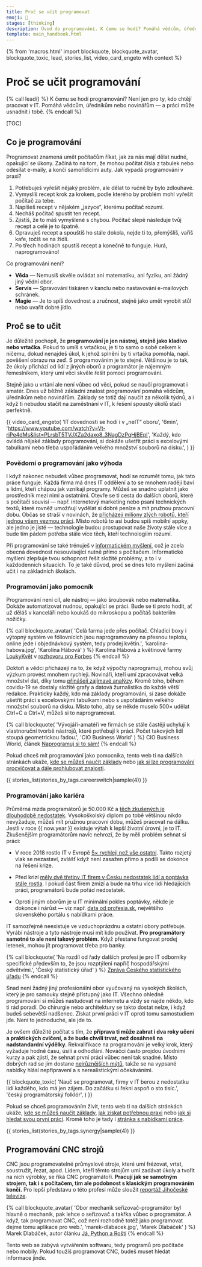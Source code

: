 ```yaml
---
title: Proč se učit programovat
emoji: 🤔
stages: [thinking]
description: Úvod do programování. K čemu se hodí? Pomáhá vědcům, úředníkům nebo novinářům — a práci může usnadnit i tobě
template: main_handbook.html
---
```


{% from 'macros.html' import blockquote, blockquote_avatar, blockquote_toxic, lead, stories_list, video_card_engeto with context %}

# Proč se učit programování

{% call lead() %}
K čemu se hodí programování? Není jen pro ty, kdo chtějí pracovat v IT. Pomáhá vědcům, úředníkům nebo novinářům — a práci může usnadnit i tobě.
{% endcall %}

[TOC]

## Co je programování    <span id="what"></span>

Programovat znamená umět počítačům říkat, jak za nás mají dělat nudné, opakující se úkony. Začíná to na tom, že mohou počítat čísla z tabulek nebo odesílat e-maily, a končí samořídícimi auty. Jak vypadá programování v praxi?

1.  Potřebuješ vyřešit nějaký problém, ale dělat to ručně by bylo zdlouhavé.
2.  Vymyslíš recept krok za krokem, podle kterého by problém mohl vyřešit počítač za tebe.
3.  Napíšeš recept v nějakém „jazyce“, kterému počítač rozumí.
4.  Necháš počítač spustit ten recept.
5.  Zjistíš, že to máš vymyšlené s chybou. Počítač slepě následuje tvůj recept a celé je to špatně.
6.  Opravuješ recept a spouštíš ho stále dokola, nejde ti to, přemýšlíš, vaříš kafe, točíš se na židli.
7.  Po třech hodinách spustíš recept a konečně to funguje. Hurá, naprogramováno!

Co programování není?

-   **Věda** — Nemusíš skvěle ovládat ani matematiku, ani fyziku, ani žádný jiný vědní obor.
-   **Servis** — Spravování tiskáren v kanclu nebo nastavování e-mailových schránek.
-   **Magie** — Je to spíš dovednost a zručnost, stejně jako umět vyrobit stůl nebo uvařit dobré jídlo.

## Proč se to učit    <span id="why"></span>

Je důležité pochopit, že **programování je jen nástroj, stejně jako kladivo nebo vrtačka**. Pokud to umíš s vrtačkou, je ti to samo o sobě celkem k ničemu, dokud nenajdeš úkol, k jehož splnění by ti vrtačka pomohla, např. pověšení obrazu na zeď. S programováním je to stejné. Většinou je to tak, že úkoly přichází od lidí z jiných oborů a programátor je nájemným řemeslníkem, který umí věci skvěle řešit pomocí programování.

Stejně jako u vrtání ale není vůbec od věci, pokud se naučí programovat i amatér. Dnes už běžně základní znalost programování pomáhá vědcům, úředníkům nebo novinářům. Základy se totiž dají naučit za několik týdnů, a i když ti nebudou stačit na zaměstnání v IT, k řešení spousty úkolů stačí perfektně.

{{ video_card_engeto(
  'IT dovednosti se hodí i v „neIT“ oboru',
  '6min',
  'https://www.youtube.com/watch?v=Vt-riPe4dMs&list=PLrsbT5TVJXZa2daxo8_3NagDzPqHjBEpI',
  'Každý, kdo ovládá nějaké základy programování, si dokáže ušetřit práci s excelovými tabulkami nebo třeba uspořádáním velkého množství souborů na disku.',
) }}


### Povědomí o programování jako výhoda    <span id="coding-advantage"></span>

I když nakonec nebudeš vůbec programovat, hodí se rozumět tomu, jak tato práce funguje. Každá firma má dnes IT oddělení a to se mnohem raději baví s lidmi, kteří chápou jak vznikají programy. Můžeš se snadno uplatnit jako prostředník mezi nimi a ostatními. Otevře se ti cesta do dalších oborů, které s počítači souvisí — např. internetový marketing nebo psaní technických textů, které rovněž umožňují vydělat si dobré peníze a mít pružnou pracovní dobu. Občas se straší v novinách, že [přicházejí miliony zlých robotů, kteří jednou všem vezmou práci](https://denikn.cz/62624/komu-mohou-sebrat-praci-roboti-experti-vybrali-profese-ktere-jsou-nejvice-ohrozene-zmenami/). Místo robotů to asi budou spíš mobilní appky, ale jedno je jisté — technologie budou prostupovat naše životy stále více a bude tím pádem potřeba stále více těch, kteří technologiím rozumí.

Při programování se také trénuješ v [informatickém myšlení](https://cs.wikipedia.org/wiki/Informatick%C3%A9_my%C5%A1len%C3%AD), což je zcela obecná dovednost nesouvisející nutně přímo s počítačem. Informatické myšlení zlepšuje tvou schopnost řešit složité problémy, a to i v každodenních situacích. To je také důvod, proč se dnes toto myšlení začíná učit i na základních školách.

### Programování jako pomocník    <span id="coding-tool"></span>

Programování není cíl, ale nástroj — jako šroubovák nebo matematika. Dokáže automatizovat nudnou, opakující se práci. Bude se ti proto hodit, ať už děláš v kanceláři nebo koukáš do mikroskopu a počítáš bakteriím nožičky.

{% call blockquote_avatar(
  'Celá farma jede přes počítač. Chladicí boxy i výtopný systém ve fóliovnících jsou naprogramovány na přesnou teplotu, online jede i objednávkový systém, tedy prodej květin.',
  'karolina-habova.jpg',
  'Karolína Hábová'
) %}
  Karolína Hábová z květinové farmy [LoukyKvět](https://www.loukykvet.cz/) v [rozhovoru pro Forbes](https://forbes.cz/kvetinarstvi-online-mlady-par-farmaru-dela-revoluci-v-prodeji-kvetin/)
{% endcall %}

Doktoři a vědci přicházejí na to, že když výpočty naprogramují, mohou svůj výzkum provést mnohem rychleji. Novináři, kteří umí zpracovávat velká množství dat, díky tomu [přinášejí zajímavé analýzy](https://www.irozhlas.cz/zpravy-tag/datova-zurnalistika). Kromě toho, během covidu-19 se dostaly složité grafy a datová žurnalistika do každé větší redakce. Prakticky každý, kdo má základy programování, si zase dokáže ušetřit práci s excelovskými tabulkami nebo s uspořádáním velkého množství souborů na disku. Místo toho, aby se někde muselo 500× udělat Ctrl+C a Ctrl+V, můžeš si to naprogramovat.

{% call blockquote(
  'Vývojáři-amatéři ve firmách se stále častěji uchylují k vlastnoruční tvorbě nástrojů, které potřebují k práci. Počet takových lidí stoupá geometrickou řadou.',
  'CIO Business World'
) %}
  CIO Business World, článek [Naprogramuj si to sám!](https://www.cio.cz/clanky/naprogramuj-si-to-sam/)
{% endcall %}

Pokud chceš mít programování jako pomocníka, tento web ti na dalších stránkách ukáže, [kde se můžeš naučit základy](learn.md) nebo [jak si lze programování procvičovat a dále prohlubovat znalosti](practice.md).

{{ stories_list(stories_by_tags.careerswitch|sample(4)) }}

### Programování jako kariéra    <span id="coding-career"></span>

Průměrná mzda programátorů je 50.000 Kč a [těch zkušených je dlouhodobě nedostatek](https://csu.gov.cz/produkty/na-trhu-je-nedostatek-ict-odborniku). Vysokoškolský diplom po tobě většinou nikdo nevyžaduje, můžeš mít pružnou pracovní dobu, můžeš pracovat na dálku. Jestli v roce {{ now.year }} existuje výtah k lepší životní úrovni, je to IT. Zkušenějším programátorům navíc nehrozí, že by měli problém sehnat si práci:

-   V roce 2018 rostlo IT v Evropě [5× rychleji než vše ostatní](https://2018.stateofeuropeantech.com/). Takto rozjetý vlak se nezastaví, zvlášť když není zasažen přímo a podílí se dokonce na řešení krize.

-   Před krizí [měly dvě třetiny IT firem v Česku nedostatek lidí a poptávka stále rostla](https://csu.gov.cz/produkty/na-trhu-je-nedostatek-ict-odborniku). I pokud část firem zmizí a bude na trhu více lidí hledajících práci, programátorů bude pořád nedostatek.

-   Oproti jiným oborům je u IT minimální pokles poptávky, někde je dokonce i nárůst — viz např. [data od profesia.sk](https://public.tableau.com/profile/profesia.analytics4840#!/vizhome/ProfesiaReport/Covid?publish=yes), největšího slovenského portálu s nabídkami práce.

IT samozřejmě neexistuje ve vzduchoprázdnu a ostatní obory potřebuje. Vyrábí nástroje a tyto nástroje musí mít kdo používat. **Pro programátory samotné to ale není takový problém.** Když přestane fungovat prodej letenek, mohou jít programovat třeba pro banky.

{% call blockquote(
  'Na rozdíl od řady dalších profesí je pro IT odborníky specifické především to, že jsou rozptýleni napříč hospodářskými odvětvími.',
  'Český statistický úřad'
) %}
  [Zpráva Českého statistického úřadu](https://csu.gov.cz/ict-odbornici)
{% endcall %}

Snad není žádný jiný profesionální obor vyučovaný na vysokých školách, který je pro samouky stejně přístupný jako IT. Všechno ohledně programování si můžeš nastudovat na internetu a vždy se najde někdo, kdo ti rád poradí. Do chirurgie nebo architektury se takto dostat nelze, i když budeš sebevětší nadšenec. Získat první práci v IT oproti tomu samostudiem jde. Není to jednoduché, ale jde to.

Je ovšem důležité počítat s tím, že **příprava ti může zabrat i dva roky učení a praktických cvičení, a že bude chvíli trvat, než dosáhneš na nadstandardní výdělky.** Rekvalifikace na programování je velký krok, který vyžaduje hodně času, úsilí a odhodlání. Nováčci často projdou úvodními kurzy a pak zjistí, že sehnat první práci vůbec není tak snadné. Místo dobrých rad se jim dostane [nejrůznějších mýtů](myths.md), takže se na vypsané nabídky hlásí nepřipravení a s nerealistickými očekáváními.

{{ blockquote_toxic(
  'Nauč se programovat, firmy v IT berou z nedostatku lidí každého, kdo má jen zájem. Do začátku si řekni aspoň o sto tisíc.',
  'český programátorský folklór',
) }}

Pokud se chceš programováním živit, tento web ti na dalších stránkách ukáže, [kde se můžeš naučit základy](learn.md), [jak získat potřebnou praxi](practice.md) nebo [jak si hledat svou první práci](candidate.md). Kromě toho je tady i [stránka s nabídkami práce](../jobs.jinja).

{{ stories_list(stories_by_tags.synergy|sample(4)) }}

## Programování CNC strojů    <span id="cnc"></span>

CNC jsou programovatelné průmyslové stroje, které umí frézovat, vrtat, soustružit, řezat, apod. Lidem, kteří těmto strojům umí zadávat úkoly a tvořit na nich výrobky, se říká CNC programátoři. **Pracují jak se samotným strojem, tak i s počítačem, tím ale podobnost s klasickým programováním končí.** Pro lepší představu o této profesi může sloužit [reportáž Jihočeské televize](https://www.youtube.com/watch?v=uiDdWbSY04s).

{% call blockquote_avatar(
  'Obor mechanik seřizovač-programátor byl hlavně o mechanik, pak lehce o seřizovač a takřka vůbec o programátor. A když, tak programovat CNC, což není rozhodně totéž jako programovat dejme tomu aplikace pro web.',
  'marek-dlabacek.jpg',
  'Marek Dlabáček'
) %}
  Marek Dlabáček, autor článku [Já, Python a Roští](https://blog.python.cz/ja-python-a-rosti)
{% endcall %}

Tento web se zabývá vytvářením softwaru, tedy programů pro počítače nebo mobily. Pokud toužíš programovat CNC, budeš muset hledat informace jinde.


<!-- {#

--- https://discord.com/channels/769966886598737931/788832177135026197/1061972910488703036
Spíše motivační četba, ale pěkný článek. Něco jako příručka junior.guru ale od freeCodeCamp 🙂
https://www.freecodecamp.org/news/learn-to-code-book/#500-word-executive-summary
---

--- https://discord.com/channels/769966886598737931/788826407412170752/1054800375703683113
Níže založím vlákno s malým shrnutím mého hledání práce, které jsem teď završil přijetím nabídky na pozici Java vývojáře s nástupem v únoru. Přidám pár postřehů o tom, co bych udělal stejně/jinak, kdybych si znovu hledal práci. Taky zmíním jména pár firem, které na mě působily velmi dobře, nebo naopak velmi špatně, a proč. Celé je to založené na mých zkušenostech podpořenými zkušenostmi z práce v IT recruitmentu. Takže všechno můj názor, i když to místy napíšu jako “poučku s absolutní pravdou” nebo tak něco 🙂
---

https://www.freecodecamp.org/news/what-is-web-development-how-to-become-a-web-developer-career-path/

https://twitter.com/jzunigacoayla/status/1380694681911226373

https://blog.lewagon.com/skills/programming-language-to-learn/

https://roadmap.sh/

https://codeburst.io/the-2018-web-developer-roadmap-826b1b806e8d

https://twitter.com/ladybugpodcast/status/1247051343212281856

Front-end Developer Handbook 2019
https://frontendmasters.com/guides/front-end-handbook/2019/

How to Learn to Code & Get a Developer Job [Full Book]
https://www.freecodecamp.org/news/learn-to-code-book/#500-word-executive-summary

https://learntocodewith.me/

https://www.pythondiscord.com/resources/

## Tempo

neda se smichat intenzivni a pozvolna zmena, mit to jako dve ruzne cesty, nevedi vubec jak dlouho to muze trvat, co je neni normalni, jake jsou tam milniky

nela https://github.com/NelliaS/development-timeline

- Je vám 30 a ještě jste nic nedokázali? https://www.systemovemysleni.com/post/je-vam-30-a-jeste-jste-nic-nedokazali Nezoufejte – rád bych vám dnes na pár číslech ukázal, proč si myslím, že to vůbec není důvod ke stresu. Je mi 31, práci na plný úvazek se věnuju posledních 8 let Odnepaměti jsem žil v nevysloveném očekávání, že v tomhle věku už bude moje kariéra jasně daná a já budu stavět na své vybudované specializaci. Jak asi tušíte, tohle očekávání se nenaplnilo. Pojďme si těch 8 let dát do širší perspektivy. Pokud patříte k mojí generaci, v kolika letech byste si tipli, že půjdeme do důchodu? Můj osobní tip

https://www.heroine.cz/zeny-it/6385-v-it-berou-vsechny-na-tom-nic-neni

nikdy nebude dost vyvojaru https://whoisnnamdi.com/never-enough-developers/
- Přidat odstavec o AI na JG https://honzajavorek.cz/blog/empowered-by-ai-why-junior-devs-have-the-winning-edge/

- Kolik to trva casu https://discord.com/channels/769966886598737931/788826407412170752/859537028081123358
- https://engeto.cz/blog/kariera/budoucnost-pracovniho-trhu-v-cesku-maji-ajtaci-vyhodu/

- disclaimer u success stories https://discord.com/channels/769966886598737931/788826407412170752/823925224520155166 a ještě https://discord.com/channels/769966886598737931/864434067968360459/895988057419956224

stránka na JG o hurá-do-IT článcích
https://twitter.com/honzajavorek/status/1589624519311835136
https://img.ihned.cz/attachment.php/190/78043190/D1Wh0Gc9EtgpMuTUqsroKQv4FBOANaH2/HN_221208_Prace_v_IT.pdf
https://archiv.hn.cz/c1-67147200-ajtakem-za-tri-mesice-firmy-maji-zajem-i-o-ty-bdquo-preskolene-ldquo

clovek musi mit pro zmenu zazemi - podcast s GFA lukasem, hovory s Janem z Mews o samozivitelkach, lidi se vrhaji do zmeny kariery, protoze jsou na tom spatne, ale to neni vhodna chvile, kdy do toho jit, plus mozna by bylo vhodne zvazit nejakou soft IT pozici a ne programovani

Stává se, ze lidi jsou ve špatné domácí a ekonomické situaci a najdou si kariérní změnu do IT jako řešení vsech svých problému. Jenže ta změna není vůbec jednoducha ve výsledku se dostanou do ještě horší situace, třeba jako samoživitelky apod. 😦

Takže někde zdůraznit, ze aby se šlo do IT dostat, tak člověk potřebuje bazalni napr. ekonomickou stabilitu, ne aby se o to pokoušel kdyz nemá už kde brát.

jak se rozhodnout? celá stránka o kariérovém poradenství s tím, že pokud na něj nemáš, zkus... a tam odkaz na klub, moje Q&A, zeptej se poradce (václavková atd.)


https://www.joshwcomeau.com/blog/the-end-of-frontend-development/
https://honzajavorek.cz/blog/empowered-by-ai-why-junior-devs-have-the-winning-edge/


 Nahradí umelá inteligencia programátorov? #63
https://www.youtube.com/watch?v=FMtoqfZuGs4

https://www.youtube.com/watch?v=JhCl-GeT4jw


https://www.idnes.cz/finance/prace-a-podnikani/it-kariera-vzdelani.A210701_615448_podnikani_sov
https://www.novinky.cz/clanek/zena-styl-z-ucitelek-a-servirek-ajtacky-40329377
https://honzajavorek.cz/blog/proc-se-neucit-python-v-roce-2021/


motivace, talent, řemeslo (Tomáš Kai)
https://www.facebook.com/groups/junior.guru/posts/607656380157973/?comment_id=607684926821785&reply_comment_id=608254406764837&__cft__[0]=AZUHC0TcaD2howuYZAWE7KHJbm1SepMNwNv6H94ggXL-Akg9DVVjVIIqj4vlosaER4_CUdNqPQlrCpbTLCu7RGL2Hh6tK9KDHTHSFFylFnJjANu-0KYm6GMTUnID_p-Fk29VD2Y8xuhmgqaJPb6gjmQQ&__tn__=R]-R


https://docs.google.com/document/d/1sT4uWA3tqKOUD9Ql7OQ0SWqlH8dApV0k2efr8YcyZyg/edit
CESTA K PRACI DO IT (vytazek z engeto dokumentu)
Jakým způsobem byste měli postupovat, pokud zatím programovat vůbec neumíte, ale chtěli byste se to naučit a potom se tím i živit? Jak vypadá ona <osvědčená cesta>, která <funguje>, a po které jde dojít od nulových předchozích znalostí až k první práci v IT? Za junior.guru a Engeto Academy se shodujeme v tom, jaký postup bychom doporučili, a byl to i jeden z hlavních důvodů, proč jsme se rozhodli dělat tato videa společně. Myslíme si, že byste měli postupně projít přes následující kroky.

1\. Hlavně začněte
Důležité je nezaseknout se kvůli rozhodovací paralýze hned na začátku. Není podstatné, v jakém jazyce se budete učit programovat. Pokud znáte svoje budoucí zaměření, a například víte, že chcete dělat mobilní appky, tak ano, učte se jazyk zaměřený přímo na to. Jinak je to ale jedno a nejlepší službu vám prokáže ten jazyk, ke kterému máte nějaký vztah. Baví vás Minecraft? Vyberte jazyk, který tam jde použít. Našli jste zábavný kurz? Jeďte podle něj. Kamarádi se učí, jak dělat webovky? Učte se s nimi. Pokud si vyberete tímto způsobem, učení vás bude bavit a je vyšší šance, že u toho vydržíte. A pokud vůbec nevíte, hlavně to moc dlouho neřešte. Vyberte si Python a začněte.

2\. Naučte se základy
Máte vybraný jazyk? Nastal čas naučit se základy programování. Potřebujete si osvojit koncepty jako jsou proměnné, podmínky, cykly, třídy, a podobně. Tyto znalosti jsou podobné napříč všemi programovacími jazyky a budete je následně využívat stále znova a znova. Najděte si nějaký kurz pro úplné začátečníky, který vás těmito tématy systematicky provede. Většina knih, materiálů a kurzů pro ty, kteří nemají žádnou předešlou zkušenost s programováním, se zabývají právě tímto. Dokud základy neovládáte, těžko zvládnete vyřešit něco většího než školní cvičení a rozhodně nemá smysl si zkoušet hledat práci.

3\. Ověřte své dovednosti na vlastním projektu
Pokud se chcete programováním živit, základní kurz vám stačit nebude. Budete potřebovat vytvořit minimálně jeden větší projekt, na kterém prokážete, že nabyté znalosti umíte uplatnit v praxi. Projekt vás zároveň procvičí v oblastech, na které vás teoretická výuka připraví jen velmi těžko. Budete muset analyzovat problém, vyřešit jej a ověřit, zda řešení funguje správně. Nevyhnete se přemýšlení nad zadáním a jeho rozložení na menší kusy. Zaseknete se a okolnosti vás donutí naučit se, jak hledat příčinu problému a jak si správně říct o radu. Vyvstane potřeba plynule ovládat příkazovou řádku, editor, nebo se podívat na základy dalších technologií. To vše vás skvěle připraví na budoucí zaměstnání.

Při práci na projektu pravidelně žádejte někoho zkušenějšího o zpětnou vazbu. V ideálním případě si najdi mentora, který ti pomůže překonávat nástrahy a dá ti kontext. Najít dobré mentory není úplně snadné a málokdy je to zadarmo, ale vaše učení s nimi bude rychlejší a kvalitnější. V klubu junior.guru nebo v kurzech, jaké má Engeto Academy, takové mentory najdeš.

4\. Hledejte práci
Nyní si můžete začít hledat práci. Funkční větší projekt vám poslouží jako důkaz, že vědomosti nabyté v knihách a kurzech umíte použít v praxi. Můžete jej nahrát třeba na GitHub, ať se na něj mohou lidé snadno podívat a čtením vašeho kódu odhadnout, jak jste daleko a co přesně vás budou potřebovat doučit. Vytvořte si životopis a začněte jej větou, která popisuje kdo jste a co chcete. Toto malé shrnutí mnoha lidem na CVčku chybí, přitom firmám pomáhá do pár sekund pochopit, s čím přicházíte. Následně vypište a okomentujte své projekty a až potom, co jste studovali.

Firmy mají nedostatek programátorů, ale chtěli by ty zkušenější. Bohužel, někdy zoufale hledají i půl roku, jen aby nemuseli vzít juniornějšího kandidáta. I když jsou novinové titulky plné toho, jak je v IT nedostatek odborníků a i když vám zkušený kamarád z oboru potvrdí, že dostává deset nabídek práce denně, připravte se na to, že pro vás jako začátečníka bude hledání práce těžké. Nejdůležitější jsou dvě věci. Zaprvé, ukázat co už umíte na praktických projektech. Zadruhé, ukázat jak jste schopni a ochotni se učit, jak vás programování baví, jak jste nadšení. Firmy, které hledají juniory, nečekají mistry světa, ale nadějné vycházející hvězdy. Ukažte váš potenciál do budoucna.

Také je vhodné zajistit si zpětnou vazbu a kontakty v oboru. Některé nabídky práce se ani nedostanou na veřejné pracovní portály, lidé si je sdílí mezi sebou a kandidáty berou na osobní doporučení. Proto je dobré být součástí nějaké komunity, např. programátorských srazů, nebo online klubu na junior.guru, který je přímo dělaný na to, abyste se radili o svých kariérních rozhodnutích, probírali pohovory, nebo dostali zpětnou vazbu na životopis. junior.guru navíc stahuje nabídky práce a třídí tak, aby zůstaly jen ty opravdu pro juniory.

5\. Nevzdávejte to
Je velmi pravděpodobné, že první pohovory skončí neúspěchem. Ze začátku se potřebujete nakalibrovat na to, jak vůbec probíhá pohovor v IT světě a co se od vás žádá. To nelze efektivně udělat jinak, než začít chodit na pohovory a zjistit aktuální realitu na trhu. Nevzdávejte své snažení po prvním neúspěchu, je to úplně normální. Shánění první práce může zabrat klidně 5 nebo 10 pokusů. Je vhodné v průběhu vylepšovat své znalosti a upravovat strategii, ale do pěti pohovorů nemá smysl to vzdávat. Po pěti pohovorech je dobré získat nějakou zpětnou vazbu od kariérních poradců nebo mentorů a ověřit si, zda děláte něco špatně, nebo jste prostě akorát měli smůlu.

Firmy jsou různé. Často se ani vůbec neshodnou na tom, co znamená slovo junior. Jedna může být neseriózní, jiná má nereálná očekávání, třetí bude mít chaos v náborovém procesu a zapomene se vám ozvat, ve čtvrté si nemusíte sednout povahově. A je to, najednou jdete na pátý pohovor, ani nevíte jak. Nic si z toho nedělejte. Obrňte se trpělivostí a hlavně neberte hned první nabídku - nezapomeňte, že i vy si vybíráte firmu.


HURÁ VŠICHNI DO IT, ČLÁNKY V NOVINÁCH
Tak jsem se trochu příspěvkem  https://m.facebook.com/groups/144621756262987/permalink/840504443341378/  zase dojmul a naprd a když už teda jsem v tom, tak se chci zeptat, jestli někdo nemáte známého v nějakém ,,bulvárním" plátku?
Rád bych totiž uvedl na pravou míru ty vznostné články lákající do pasti nejednu zamilovanou geekovskou duši...
Články typu:
> Firmy marně hledají IT odborníky. Nedostatek „šponuje“ jejich mzdy
https://www.denik.cz/.../it-odborniku-je-nedodstatek...
> Berou víc než jejich šéfové. Programátorů je v Česku nedostatek, firmy musí hledat v zahraničí https://www.lidovky.cz/.../berou-vic-nez-jejich-sefove...
> Nedostatek programátorů v Česku kompenzují cizinci
https://roklen24.cz/.../nedostatek-programatoru-v-cesku.../
s úžasnou hláškou v textu
,,Firmy jsou přitom schopné programátorům nabídnout nástupní plat odpovídající i trojnásobku průměrné mzdy."
Bingo pak je:
,,Společně s nedostatkem zaměstnanců rostou v oboru IT i mzdy."
Ač je vidíme teda spíše rapidně klesat...
> Ajťáci jsou na roztrhání. Jejich nedostatek omezuje část firem v rozletu
https://www.idnes.cz/.../it-odbornici-prumerna-mzda-firma...
,,Jejich platy v Česku bývají i šesticiferné a dál rostou"
> Jedna z nejžádanějších profesí? Programátor. Školy jich chrlí tisíce a pořád je to málo
https://www.lupa.cz/.../it-poptavka-tvori-desetinu-vsech.../
> V IT rostly nejvíce mzdy programátorům
https://www.itbiz.cz/.../v-it-rostly-nejvice-mzdy.../
Tak tedy pro uvedení na pravou míru pro ty, co na to slyší....
Ano, platy jsou lukrativní jak slibují, to ano, ale nikdo už vám neřekne, že až tak za dva, za tři roky od chvíle co začněte. Až zeseniorníte a budete opravdu šikovní.
A to ještě pokud budete v Praze a v opravdu rozumné firmě. Nejlépe ještě se zahraničními zakázkami.
Jinak se mimo Prahu, a to možná i s těmi seniorními znalostmi, připravte na o něco více pár tisícovek než co máte možná teď..
Z kraje Vás čeká hodně, hodně, hodně a hodně učení, možná více než jste se učili na střední škole. A pak hodně a hodně praxe a zkoušení ať to vše dostanete do ,,prstů", jinak teorii hned zapomenete. A než se to vše naučíte možná už bude na trhu nějaká žádaná novinka, takže něco budete muset zase zapomenout a učit se něco znova. Toho se neděste. Stejně se nenaučíte vše co by jste umět měli. A stejně se každou chvíli budete učit zase něco nového. No a potom jste konečně junior. Jako junior dostanete za to vše tak 25 000 až 35 000 korun. Dostat víc je něco jako vyhrát ve sportce. Tedy zázrak. No a s tímto vytrvejte tak rok dva a následně pak platí vše to výše. A ke všemu si dejte opravdu bacha kam nastupujete https://forum.root.cz/index.php?topic=24385.msg346296...
Tak hurá do toho...
Vždyť přeci https://www.irozhlas.cz/.../ceske-firmy-maji-nedostatek...

- https://www.facebook.com/groups/144621756262987/?multi_permalinks=840714789987010&hoisted_section_header_type=recently_seen&__cft__[0]=AZVnXBXFYNsserbFQgP5guip4BDn2JKzvlywkTmUk5OxEvgLMfmryr6DD6sqL4rX7zw9Gd-RTyB03QF8JrIijfiD3ebigo35o3J95aQvBzncpxnHqp5_dsVooF1D5k5PR9hx5mxjqGKkq_KSD9JFHyobxyJl6CZSdb8SsIEclVorzTtCYXf7RzBYTaI7oQZL0MY&__tn__=%2CO%2CP-R
- https://www.irozhlas.cz/zpravy-domov/ceske-firmy-maji-nedostatek-it-specialistu-podle-odhadu-chybi-az-100-tisic-programatoru-_201604100315_amanourova
- https://forum.root.cz/index.php?topic=24385.msg346296#msg346296
- https://www.itbiz.cz/clanky/v-it-rostly-nejvice-mzdy-programatorum-/
- https://www.lupa.cz/clanky/it-poptavka-tvori-desetinu-vsech-mist-na-pracovnich-serverech-kraluji-programatori/
- https://www.idnes.cz/ekonomika/domaci/it-odbornici-prumerna-mzda-firma-nedostatek.A191004_154411_ekonomika_maz
- https://roklen24.cz/prave-se-stalo/nedostatek-programatoru-v-cesku-kompenzuji-cizinci/
- https://www.lidovky.cz/byznys/berou-vic-nez-jejich-sefove-presto-je-techto-lidi-v-cesku-i-jinde-obrovsky-nedostatek-casto-se-saha.A190908_211709_ln_domov_ele
- https://www.denik.cz/ekonomika/it-odborniku-je-nedodstatek-jejich-mzdy-rostou-20190818.html

elitismus vs diversity https://techcrunch.com/2015/11/27/software-developers-growing-elitism-problem/?guccounter=1

CNC
Hooncak#7810 -- CNC: promiň :smile: hele četl jsem tvůj článek o CNC programování a viděl reportáž. Dneska už to není tak jak ukazují v reportáži. Vetšina lidí u CNC jsou dneska opičky co jen vyměňují kusy který změří a mačkají zelené tlačítko. bylo by dobré se tam zmínit o CAD/CAM systémech které jsou dneska alfou a omegou každé dynamicky se rozvíjející firmy. Prakticky dostaneš od konstruktéra model výrobku který má stroj zpracovat. Tvojí úlohou je hlavně tam dodat rozměry materiálu a vybrat co má stroj udělat a jakým to udělá nástrojem ( podmínky obrábění má každý výrobce svoje). To je prakticky celé.. nic těžkého k naučení :smile: jedinej směr kterej by každej člověk co nechce dělat na tři směny ve výrobě měl jít je právě ten cad/cam programátor... https://www.youtube.com/watch?v=OXDg-8_LzXY tohle je třeba pěkný video z toho softwaru. V tomhle konkrétně jsem dělal a přijde mi asi nejvíce přehlednej ze všech co se teď dělají .

https://play.google.com/store/apps/details?id=com.hackages.texidi&hl=en_US&gl=US&pli=1
Texidi appka pro HR a IT

Skilly podle rolí, nápad od člověka
https://github.com/juniorguru/junior.guru/issues/3#issuecomment-734427076

Specializations list
https://github.com/juniorguru/junior.guru/issues/19

I totally forgot to warn people to not quit their job before joining my course, but I also think I *really* need to make this some kind of digital signature requirement.  You agree to not quit your job and submit a photo with the date and your name on a piece of paper for proof.
https://twitter.com/lzsthw/status/1362490493402304513


--- https://discord.com/channels/769966886598737931/797040163325870092/985220533044002877
Já jsem fanda průzkumu bojem. Zkus to a uvidíš. Jestli nevíš co, tak zkus https://blockly.games/ od začátku pěkně. Jestli tě bude bavit vyřešit i to poslední Maze například. Dej vědět.
---


--- https://discord.com/channels/769966886598737931/769966887055392768/983610893973745714
Já mám taky pocit, že nejsme názorově tak vzdálený. Snad všichni tu souhlasíme, že udělat kariérní switch je dřina, pot a nutné oběti. A každá minuta se počítá a posouvá člověka vpřed. Opakovaně tu pomáháme lidem omámeným sladkými marketingovými se zakotvit v realitě a vyvracet mýty (ty jsou i v příručce). Kde se domnívám neshodneme je ta premisa toho, že "co dělám, musím dělat na 110% abych byl skvělej". A tam myslím, že je právě velkej rozdíl v junior x senior, kde pro juniora je nový snad všechno a posouvá se mílovými kroky v pracovní době, což se o seniorovi asi tak snadno tvrdit nedá - ten pak víc skilluje mimo pracovní dobu, aby dělal větší kroky, pokud si to přeje. Takže podle mě má junior skvěle našlápnuto i když nedělá nic mimo pracovní dobu. A druhý háček, jak tu psalo víc lidí, každej nemusí chtít být špička v oboru, anebo ani nemůže (povinnosti, vlastní omezení..), a to je taky v pořádku. Nejzdravější je podle mě být si vlastním měřítkem úspěchu - já teď x já před rokem.
---


--- https://discord.com/channels/769966886598737931/788826407412170752/1099996552291942471
Na to jsou dokonce data: https://whoisnnamdi.com/never-enough-developers/ zajímavé je, že ti nejlepší lidi odchází z oboru, zatímco zůstávají průměrní (oni to označili jako fast-pace learners a average-page learners). Je to tím, že náklad obětované příležitosti pro lidi, co se rychle učí může být vyšší než jejich TC (total compensation).
---


--- https://discord.com/channels/769966886598737931/1062640883834572850/1062655520508489748

---


--- https://discord.com/channels/769966886598737931/1062640883834572850/1062655475004473344

---


--- https://discord.com/channels/769966886598737931/1062640883834572850/1062655377163964436

---


--- https://discord.com/channels/769966886598737931/769966887055392768/1108126896211898499
Fakt hodně dobrých postřehů (vycházejících z různých studií) k tématu jestli AI někomu někde vezme práci, nebo díky němu budeme produktivnější. Ochutnávka:

„The biggest corporate winner so far from the new ai age is not even an ai company. At Nvidia, a computing firm which powers AI models, revenue from data centres is soaring.“

„Smartphones have been in widespread use for a decade, billions of people have access to superfast internet and many workers now shift between the office and home as it suits them. Official surveys show that well over a tenth of American employees already work at firms using ai of some kind, while unofficial surveys point to even higher numbers. Still, though, global productivity growth remains weak.“

„Blue-collar work, such as construction and farming, which accounts for about 20% of rich-world gdp, is one example. An llm is of little use to someone picking asparagus.“

„It is even possible that the ai economy could become less productive. Look at some recent technologies. Smartphones allow instant communication, but they can also be a distraction. With email you are connected 24/7, which can make it hard to focus.“

https://www.economist.com/finance-and-economics/2023/05/07/your-job-is-probably-safe-from-artificial-intelligence
---


--- https://discord.com/channels/769966886598737931/1126052161776787556/1128728863724277781
_Mám kolem sebe 3 programátory_ je vlastně docela nebezpečné. Srovnáváš se s nimi a jasně, proti nim budeš pozadu, ale vůbec to není důležité. Ještě horší je, že tě můžou hodnotit oni ze svého pohledu. Pokud nemají zkušenosti se začátečníky, tak můžou o věcech, které jsou reálně docela pokročilé říkat, že jsou to minimální základy a ty si budeš říkat, že to je hrozně složité a nedáš to. Obecně i seniorní vývojáři často nevědí, co to je začínat, pokud se tomu nevěnují. Možná si (špatně) vzpomenou jak začínali oni, ale to je většinou k ničemu.
---


https://vzdelanibudoucnosti.cz/
https://www.czechcrunch.cz/2020/01/kurzy-programovani-makeittoday-proslo-jiz-650-deti-a-nove-budou-i-v-brne-vznikne-take-prvni-detsky-it-hub/
https://www.heroine.cz/zeny-it/7677-u-budoucich-ajtaku-je-nejdulezitejsi-touha-nespokojit-se-s-prvnim-resenim-rika-lektor-programovani-pro-deti
https://blog.zvestov.cz/software%20development/2021/11/22/vyuka-programovani-bez-pocitacu.html


https://koderia.sk/blog/9-veci-ktore-by-ste-pri-programovani-rozhodne-nemali-robit

--- https://discord.com/channels/769966886598737931/1160119402369384498/1161896294541971556
Takže podľa mňa veľmi záleží ako je ten testing postavený a ako ho vníma firma kam sa budeš hlásiť. Pokiaľ vieš že nechceš robiť testing a chceš ho mať ako vstupnú bránu k developerovi je fajn sa o tom z môjho pohľadu baviť rovno na začiatku na pohovore. Možno sa aj opýtať či mali už niekoho kto sa úspešne pretransformoval z testera na developera. Ja ako test leader som to síce moc rada nevidela lebo som chcela mať viac stabilný testerský tím a nehľadať každú chvíľu nového testera ale keď sa to komunikovalo na začiatku tak som aspoň vedela ako s daným človekom pracovať už od začiatku.

Čo sa týka pohovorov keď mám porovnať tak pohovor na developera a manuálneho testera vyžaduje iný skills set, pre niekoho sa môže zdať pohovor na testera jednoduchý ale popravde precíznosť a myslenie ako rozbiť appku a zároveň myslieť ako myslia užívatelia, vyradila aspoň na mojich pohovoroch veľa ľudí aj s IT vzdelaním
---


--- https://discord.com/channels/769966886598737931/1160119402369384498/1160857721629835364
Zadruhé, nejčastější problém, na který lidi narazili u cesty „půjdu testovat a pak přejdu na programování” je právě ten, že když nastoupili do práce, učili se hodně nových věcí a vyšťavilo je to. To poslední, co chtěli zrovna dělat, bylo večer doma sednout a bušit ještě třeba frontend nebo dál Python, i když na to měli čas. A dává to smysl, člověk konečně má práci jakoby v oboru, konečně dostává peníze, učí se tam nové věci, prostě je velmi těžké se ještě motivovat dělat v tu chvíli něco navíc večer, místo zaslouženého odpočinku a dobíjení baterek po dlouhém učení a hledání práce předtím. No ale v práci tě pak učí jak testovat, takže se učíš věci mimo to, co chceš, neučíš se a zapomínáš ty programovací věci, které jsi uměla, a celkově tě to hlavně mrzí. Takže začneš tlačit na to, aby se tvá kariéra posouvala do vývoje, ale tam se často objeví buď neschopnost firmy, nebo střet s motivací firmy tohle dělat, a najednou máš sice práci, ale děláš to, co jsi tak úplně dělat nechtěla, zapomínáš co jsi dělat chtěla a učila ses to, a zároveň není cesta vpřed tam, kam chceš. Takže pak tam jsi třeba dva roky a odejdeš, ale nacházíš se v situaci, že testování teda umíš, ale dělat nechceš, ale programovat už skoro neumíš. A jako jo, máš zkušenosti z IT a máš víc _soft_ znalostí oboru, víš jak to chodí, ale máš nula _hard_ znalostí a v tom směru jsi zase na začátku.
---


--- https://discord.com/channels/769966886598737931/1152342672430870640/1159860101847457812
> Přijde mi, že interní přesun je trošku underrated způsob, jak se dostat na nějakou techničtější pozici, už se mi to takhle povedlo dvakrát (poprvé to nebylo přímo do IT, ale dostala jsem se tam k SQL a dalším věcem, což mi pak dost pomohlo) a taky je pak o dost větší pravděpodobnost, že člověk nepůjde s penězmi dolů, jako když nastupuje někam do nový firmy jako junior, ale třeba si rovnou i polepší :- )
Hmm, to je zajímavá rada, to si zapíšu 🙂 Díky!
---


--- https://discord.com/channels/769966886598737931/769966887055392768/1157423314134896770
Trochu související 🙂 Podle mě hodně dobrý postřeh. Je potřeba to rozkliknout celé, je tam toho víc než tady v náhledu. (LLM = _large language model_, třeba GPT) https://mastodonczech.cz/@simon@simonwillison.net/111149498647106089
---


--- https://discord.com/channels/769966886598737931/769966887055392768/1151172275119325224
Odpověď pro <@1148591522019823616> na jeho Ahoj mě nakopla sepsat elaborát o tom, co všechno je u mě k dispozici za informace. Nazvala jsem to rozcestník career switchera, byť se občas soustředím na pozici tester, tak jsem se snažila být i obecnější, protože obě cesty do IT si jsou hodně podobné. K dispozici na LinkedInu, přihlášení pro zobrazení by nemělo být třeba.
https://www.linkedin.com/posts/lucietvrdikova_posledn%C3%AD-p%C5%AFl-rok-jsem-intenzivn%C4%9B-pracovala-activity-7107249006254112768-xi-R?utm_source=share&utm_medium=member_ios
---


--- https://discord.com/channels/769966886598737931/1148629000432922654/1148631853226528928
Mrkni na můj web. Mám tam takový obecný rozcestník.
1) E-book: https://lucietvrdikova.cz/ebook-testerem-nanecisto/
2) články na blogu https://lucietvrdikova.cz/blog/ o předpokladech a očekávání od IT.

Jinak souhlasím a taky mi přijde, že se trh rozjíždí a absolventi chodí na pohovory. Což je posun oproti pouhému zamítacímu emailu…
---


--- https://discord.com/channels/769966886598737931/1007330330149126274/1007575709029519400
Díky za odpověď Verčo 😊  v první řadě k tobě budu upřímný. Jestli se chceš naučit Python jen proto, že je jednoduchý, tak to nedělej! Věř mi, já to měl úplně stejné. Myslel jsem si, že jen proto, že ten jazyk je jednoduchý tak se ho naučím a pak už to všechno půjde samo. Obrovská chyba! Taky jsem na to dost doplatil... nic hrozného, ale srážka s realitou přišla 😁
☝ Jestli můžu, tak bych ti poradil následující:
Zkus se nejdřív zamyslet nad tím, co bys jako programátorka ráda dělala. Tzn. chtěla bys dělat webové stránky? Nebo třeba mobilní aplikace? Nebo by tě víc bavila práce s daty? Chtěla by ses spíš zaměřit na práci s vizuální stránkou programu(frontend) nebo na to jak to všechno pracuje "za oponou" (backend - tady je třeba právě Python)? Nebo klidně obojí (fullstack)? Je toho dost a dost. Zkus si nejdřív projít jednotlivé pozice a podívej se co je k nim potřeba umět. Podle toho i uvidíš co by se ti víc mohlo líbit a pak se na to i zaměříš. 😉  Pokud si nebudeš jistá, CodeAcademy má takový jednoduchý kvízek, který by ti mohl pomoci s nasměrováním (nebrat závazně) https://www.codecademy.com/explore/sorting-quiz
Píšu to proto, že Python je rozhodně jednoduchý na naučení a za mě je to skvělý nástroj na pochopení základních principů programování, ale například na frontend, kterému se teď věnuji já, je ze začátku úplně k ničemu. 😁
---


--- https://discord.com/channels/769966886598737931/788826407412170752/1146246225671225365
Mám otázku pro vás, kteří už jste kariérní změnu zvládli:
_Zpětně byste řekli, že to bylo těžší nebo lehčí než jste si na začátku mysleli?_
---

https://www.youtube.com/watch?v=H01nrHnqUfI


--- https://discord.com/channels/769966886598737931/769966887055392768/1182391116629286923
Do nedávna byla při programování klíčová schopnost efektivně googlit. Může to vypadat banálně ale umět efektivně googlit se člověk učil roky. Teď bude při programování klíčová schopnost efektivně využívat AI.
---


--- https://discord.com/channels/769966886598737931/1191365076188397591/1192218179880095764
U te diskuze ohledne AI bych vicemene souhlasil se vsemi zucastnenymi.
Ano, jeji podstatou je efektivita. Ta ale v kazde fazi znamena neco jineho.
Kdyz se ucim stavarinu, ochotne mi poradi, jak vypada cihla, proc malta lepi a jak tuhne beton. Odstranim zaseky, kdy nevim jak dal a zvysim efektivitu UCENI. Netroufl bych si ji ale jeste pozadat navrhnout cely dum.
Kdyz uz ale vim, jak se chova cihla, malta a beton, pomuze mi poskladat modulove patrove domy. Odstrani hodiny skladani a pocitani cihel a betonovych konstrukci. Zase to bude efektivita, ale uz efektivita PRACE
---


--- https://discord.com/channels/769966886598737931/1194368531433783407/1194566730417197106
Taky je rozdíl v tom nárůstu, pokladní sice dostane třeba 35, za rok za dva třeba i 40, ale výš už se nedostane, ikdyž tam bude dalších 5 let. Kdežto u programování, pokud budeš šikovný, tak se za 5 let nebo dřív můžeš dostat i na dvojnásobek.

Manžel zrovna půl roku zpátky hledal práci jako junior v Brně a většinou nabízeli něco mezi 30-40k, s tím, že třeba po zkušebce mu přidají +5k. Nemá VŠ, maturitu tedy ano, ale jako truhlář, ale zase předtím pracoval jako IT administrátor a tam se trochu setkával s Pythonem a C#.
---


--- https://discord.com/channels/769966886598737931/1194368531433783407/1194563464262340689
Pokladní v Lidlu je produktivní (vydělává peníze) už druhý den a nejsou k tomu potřeba stovky hodin mentoringu a dohledu od kolegů s násobně vyšší mzdou.
Dá se nastoupit jako junior klidně i za kilo. S vystudovanou VŠ. Je to jen o tom, jak velká vypadá pravděpodobnost, že a jak brzy se z člověka stane medior a senior.
---


https://www.youtube.com/watch?v=I2s2BtrHw3I


--- https://discord.com/channels/769966886598737931/769966887055392768/1202352655717114007
Dneska jsem narazila na zajimave video od Kayla https://m.youtube.com/watch?v=a6IIhwZv4ls
---


--- https://discord.com/channels/769966886598737931/916728874023391233/1212869983873269780
Nemám to ještě přečtený a asi to nebude veselý čtení. Ale tak myslím, že je dobrý být nohama na zemi a raději být připraven, než překvapen. https://newsletter.pragmaticengineer.com/p/native-vs-cross-platform
---


než se do toho pustíš - aby se šlo do IT dostat, tak člověk potřebuje bazalni napr. ekonomickou stabilitu, škodlivé hurá do IT články, přemotivované czechitas... mýty o programování, success stories disclaimer


--- https://discord.com/channels/769966886598737931/1211759227320803449/1211988423196549121
Switch kariéry není levná ani snadná záležitost, často lidi, kteří měli vyšší příjem v oboru, kde už něčeho dosáhli, potom jdou na menší peníze, i když jen dočasně.
---


--- https://discord.com/channels/769966886598737931/1211759227320803449/1211965435420090393
Včera jsem konečně dojel dvoudílnou nalejvárnu od <@1002301544496119838> a <@1118626383183237200> právě o testingu. Od vstupních požadavků oboru až po zkušenosti přímo z pracovních pozic. Nic lepšího jsem na tohle téma ještě neviděl. To určitě doporučuju zkouknout https://www.youtube.com/watch?v=1efZbhcYY4g + https://www.youtube.com/watch?v=QUWbs_vqSbs
---


--- https://discord.com/channels/769966886598737931/769966887055392768/1215252621653319690
Já to považuju za zcela nepodstatný detail, který většinou figuruje v debatách (neříkám nutně že tady v klubu, spíš „tam venku“ 😄 ) jen jako klacek, kterým jeden druhému říká „umíš něco podřadného“ a „jsi míň programátor“, případně „nejsi programátor jako já, jsi kodér“ apod. Z hlediska praxe jsem nepřišel na jediný důvod, proč tohle nějak rozlišovat. Naučit se a používat dobře Python je hodně práce a chce to hodně vědomostí, a totéž se dá říct o SQL nebo HTML 🤷‍♂️ Takže já to považuju za hnidopišství. Pokud je to v rámci vtípků, tak to ještě beru, folklór a tak, ale pokud je to použito jako klacek, tak lze očekávat můj hněv.
---


K tomu dostávání lidí do IT: Já tu hranici teď vidím tak, že člověk přijde na junior.guru, aby se dostal do IT. Já mu vysvětlím, co to obnáší, a v ideálním případě (teď to tam není) mu vysvětlím, že v IT je 10 dalších povolání než programátor. Vysvětlím jaké skills na to člověk potřebuje a co to povolání zhruba dělá. Ale kromě programování nebo testování napíšu „sorry, tohle je out of scope a junior.guru ti s tím nepomůže, tady máš nějaké jiné weby, třeba ti pomůžou tam“. A poslat UXáky na jejich asociaci, technical writery do jejich komunity, apod. Ale dál to nerozvádět, jen lidi nasměrovat, nicméně tu hlavní linku JG držet programovací, protože tomu rozumím nejvíc a nejlíp.


--- https://discord.com/channels/769966886598737931/797040163325870092/1221400946928652339
OK, tak možná ať si zkusí projet tohle https://blockly.games/?lang=en používáme to i s dospělými, co nikdy neprogramovali, aby si rozvičili mozky tím správným směrem, než začnou psát kód (i když trochu kódu se píše i tam ke konci) (a třeba malování želvou mě jednou chytlo tak, že jsem u toho seděl pár hodin 😅)
---


--- https://discord.com/channels/769966886598737931/769966887055392768/1221165224111902851
Potkala jsem cestou na FB - zatím nejsem neposlouchala:
**Úvod do IT: Kolik si vydělává programátor? Je potřeba vysoká škola? | Bee IT Podcast**
https://www.youtube.com/watch?v=8zmBr-oe_oo
---


--- https://discord.com/channels/769966886598737931/769966887055392768/1220986911401705572
Zrovna čtu https://simonwillison.net/2024/Mar/22/claude-and-chatgpt-case-study/ a jen se mi potvrzuje, že AI je hodně užitečné, ale (zatím?) není snadné umět si tím správně pomoct. Přijde mi skvělé, co vše to umí, ale necítím se nahrazen, ani ohrožen 🙂 Prostě toho jen stihneme víc.
---


--- https://discord.com/channels/769966886598737931/769966887055392768/1219971933248950292
Ještě k tomu AI, tady je hezký komentář o tom, jak si dřív lidi mysleli, že za nás všechno budou dělat počítače, když se objevily počítače 🙂 https://mastodonczech.cz/@Binks@cosocial.ca/112121227816606835
---


https://www.linkedin.com/pulse/jak-bych-si-jako-junior-hledala-pr%C3%A1ci-v-motivace-d%C3%ADl-i-jana-moudr%C3%A1-h3x8e/


--- https://discord.com/channels/769966886598737931/769966887055392768/1297494638726352897
Myslim, ze rikame totez. Nicmene
> komu šla matika velmi dobře, tak bude mít znatelnou výhodu
neznamena, ze komu matematika nesla, tak nemuze byt schopny programator (pro matematiky: opacna implikace neplati :-))
Urcite je spousta lidi, kterym ta abstrakce v kontextu matematiky dela problem, ale v programovani jim jde uplne v pohode. Nebo treba proste meli spatneho ucitele matematiky a vytvorili si k ni odpor, ale pritom s tim abstraktim myslenim nemaji problem.
---


--- https://discord.com/channels/769966886598737931/1288514750673588280/1288768045149458552
Ahoj a čau a vítej! S tím jazykem to není zas tak důležitý. Jsou takové tři úrovně:

- Učit se programovat (cyklus, funkce, proměnná... debugování, rozpadání úkolu na podúkoly... algoritmy...)
- Učit se specifika konkrétního jazyka (syntaxe Pythonu, JavaScriptu, někde je `const promenna`, někde jsou `}`, někde nejsou...)
- Učit se ekosystém jazyka (standardní knihovna v Pythonu, balíčky z PyPI, Node.js, balíčky z npm...)

Čím dál jsi v tom seznamu, tím víc jsi zapečený v určitém jazyce. Ale když začínáš, tak jsi typicky hodně v tom prvním bodu a trochu v tom druhém. No a tyhle věci jsou dost podobné u všech jazyků a pokud nejdeš moc hluboko, není zas takový problém přeskakovat. Naučíš se C#, ale pak přeskočíš na Javu a pak si s ní najdeš první práci, kde tě natlačí do toho, aby ses naučil TypeScript... a ty vlastně zjistíš, že ten první bod zůstává stejný, jen se učíš rozdíly v tom druhém bodě. A pak se třeba učíš co obnáší ten třetí bod.

No takže na úplném začátku prostě není vůbec potřeba se zaseknout na tom, jestli máš vybraný "jazyk na celý život". Nauč se hlavně programovat, a potom klidně randi s různýma jazykama a pak zůstaň u toho, který se ti bude nejvíc líbit, nebo se kterým seženeš práci. Tam to teda chvíli drž - je dobré si něco vybrat a pak to chvíli neměnit, a s tím si sehnat tu práci, aby zas člověk nepřeskakoval moc a byl trochu zacílený a soustředěný. Ale později v kariéře můžeš klidně další jazyky přidávat, nebo to zase měnit.

Důležité je začínat v něčem, co tě trochu baví, protože pak ti to půjde rychleji. Takže pokud máš nějaký projekt, který chceš udělat, třeba hru, nebo nějaký prográmek na testování francouzských slovíček, tak si vyber nějaký jazyk, ve kterém to půjde vytvořit, a ten se uč a v něm to tvoř. Takový jazyk je pro tebe nejlepší, protože v něm tě bude učení samo bavit a půjde ti to nejvíc od ruky.
---


--- https://discord.com/channels/769966886598737931/1279530837452263435/1279531421178007633
A práve preto si myslím, že tu môžu excelovať aj začínajúci programátori - je to totiž znova viac o premýšľaní a soft skilloch ako o hard skilloch - tie sa začnú do popredia dostávať až za pár rokov, až obor maturuje a bude jasné, čo je potrebné a čo nie - dnes to jasné nie je, môžeme iba hádať.

Pokiaľ by sa do toho teda chcel niekto pustiť, tu je pár tipov čo si pridať do portfólia - a pozor, tu si myslím, že tieto úlohy dokážu pomôcť aj u iných pozícii nielen u AI specialistov. Niektoré firmy dnes na AI proste počujú. Skúsim to popísať čo najviac jazykovo neutrálne ale najfrekventovanejší jazyk v AI svete je asi python a sám z toho sveta pochádzam, preto si dovolím túto skupinu aj tagnúť <@&1085220736957947905> .
- prečítajte si niečo o písaní technických promptov, u všetkých úloh budete model inštruovať, čo má robiť. Nevenujte tomu ale priveľa času. Inšpirujte sa ako to robia iný - existujú napr leaknute system prompty od Applu, oficálne ich publikuje aj spoločnosť Anthropic.
- osahajte si OpenAI API - dnes to už skoro nič nestojí, do začiatku dostanete aj nejaký budget na voľné testovanie
- následne sa pozrite na to, ako sa dnes stavajú konverzácie - aký je rozdiel medzi správou uživateľa a asistenta, čo sú to systémové správy - a následne si nejaké konverzácie sami postavte
- a teraz sa dostávame k prvému veľkému pojmu sveta AI: RAG (Retrieval-augmented generation). Pozrite sa na to, čo to je, ako to funguje.
- naimplementovať RAG bola kedysi zložitá úloha. Vy sa ale pozriete na to, ako využiť OpenAI API pre asistentov - konkrétne funkcionalitu Vector Stores
- keď už budete skúmať API pre asistentov pozrite sa aj na ostatné funkcionality - code interpreter a function calling
---


--- https://discord.com/channels/769966886598737931/788826407412170752/1280060964196188233
Kdo byste uvažovali o učení Go, nebo Rustu, apod. a nebyli si jistí, zda si s tím jako junioři najdete práci, tak tady jsem se zkusil trochu rozepsat, co si o tom myslím: https://discord.com/channels/769966886598737931/1274946893440487487/1280059945080852523 Je to zahrabané ve vlákně s týdenními plány, tak tady na to udělám trochu „reklamu“.
---


--- https://discord.com/channels/769966886598737931/788826407412170752/1279530837452263435
Ahojte,
vopred sa ospravedlňujem, tento post bude dlhý. Dúfam ale, že to dá podrobnejší vhľad do AI ako oboru v IT. Mám za sebou 2 mesiace od momentu, keď som svoju kariéru poslal all in do segmentu AI. Mojou prácou sa stalo hľadanie hodnoty rôznych AI riešení pre našu banku a ich privádzanie k životu. Už dlhšie som tu chcel spísať svoje myšlienky a hlavne svoje myšlienky k otázke: **Som ašpirujúci junior v IT, čo pre mňa znamená smerovať svoju kariéru do oboru AI a má to zmysel?**

Hneď na začiatok by som rád poďakoval <@668226181769986078>, vďaka ktorému som objavil Simona Willisona, ktorý o AI veľa píše a veľa hovorí a to čo píše a hovorí je veľmi rozumné :). A okrem toho prednášal aj na PyConUS:
https://youtu.be/P1-KQZZarpc?feature=shared&t=247.
Ak sa chcete dozvedieť, kde sa obor umelej inteligencie nachádzal v květnu 2024 (+- je to stále platné aj pre srpen 2024) dajte si tento talk, je to pre ľudí z IT, ktorý sa ale AI nevenujú, ten najlepší status ktorý som zatiaľ našiel.

Prečo na to odkazujem? Pretože sú to závery veľmi podobné tým, ktoré aktuálne vyvodzujeme aj my v banke. Za prvé je vďaka tomu možné vyvodzovať, čo by sa ašpirujúci junior potreboval naučiť (o tom neskôr) a za druhé, je dôležité uvedomiť si, že pokiaľ sa dostanete do tém, ktoré je možné zhrnúť v 40 minútovom talku, budete patriť medzi 5% najlepších v obore :). Na prvý pohľad odvážne tvrdenie, treba si ale uvedomiť o akom obore sa bavíme.

Keď sa dnes budete baviť s ľuďmi, ktorý o sebe deklarujú, že sa venujú alebo zaujímajú o AI dozviete sa pravdepodobne: Že používajú ChatGPT, že im naplánoval výlet, pripravil recept alebo zhrnul novinový článok. Z pohľadu práce sa možno dozviete o tom, že im zosumarizoval alebo napísal email, preložil text alebo pomohol vybrainstormovať názov udalosti. A tieto odpovede boli u väčšiny ľudí rovnaké mesiac po tom, čo ChatGPT vyšiel a dnes. Existujú ale aj use casy, ktoré prinášajú obrovskú hodnotu a tu môžete aj ako junior excelovať.

A viac vo vlákne 🙂
---


--- https://discord.com/channels/769966886598737931/916361226588684328/1275769449722413109
Takze si vyber no. Ale osobne si nemyslim, ze to je jednodussi cesta. Junior manualni tester, je dle meho nazoru mene kvalifikovana pozice nez junior programator. Takze zabere mene casu a usili se na to pripravit, ale bude vetsi natrask na vypsane pozice, vyber kandidatu bude trochu random podle “culture fit” a ne podle “hard skills”, a dostanes mene penez. Nic to nevypovida o te praci, ta je dulezita a vede k seniornim pozicim, ktere jsou taky dulezite a je tam uz potom i kvalifikace, kterou se muzes ohanet. Byt dobry QA neni jen tak a je potreba umet a znat hodne veci. Ale ten uplny zacatek ma relativne nizkou vstupni latku. Jenze je to dvojsecna zbran. A jsou to ruzne prace, mezi kterymi se tezko karierne preskakuje. Takze osobne bych se vydal na cestu, ktera plni moje zadani - napriklad pokud chci programovat, tak pracovat na tom abych byl programator, pokud chci testovat a bavi me to, abych byl tester. Neohlizel bych se na zdanlivou jednoduchost, protoze co je jednoduche v kroku 1 je pak nakonec velmi tezke v kroku 2. Neexistujou zkratky.
---


--- https://discord.com/channels/769966886598737931/864434067968360459/1311027460728553543
Tenhle text se mi moc líbí. Myslím, že je hodně právě o lidech jako my tady - co dobrovolně nejdou v životě těmi nejsnadnějšími cestami, protože by to (mimo jiné) byla nuda 🙂
https://www.respekt.cz/tydenik/2024/48/kdyz-mate-pocit-ze-se-v-zivote-jen-placate-mozna-je-cas-vyrazit-za-dobrodruzstvim?gift=d2pxst5fco
---


--- https://discord.com/channels/769966886598737931/788826407412170752/1308467736946540555
Ještě  pár myšlenek z toho, co mi utkvěly:

 "Dvacet životopisů bez odezvy posílají i mladí lidi, věk je tady úplně jedno."

V publiku byl pán, který začal svůj dotaz: "Je mi 61 let a počítám, že na programování mám tedy tak 10 let.... "

Podle aktuálních teorií budou lidé, kteří teď vstupují na pracovní trh, měnit práci (ne obor), asi 15 - 20 x (!) za život. Doby jedné školy, jednoho oboru a jednoho celoživotního zaměstnání jsou pryč. Je to způsobeno mj. technologickým vývojem, kdy některé práce zanikají a jiné vznikají, a očekává se, že to takto bude pokračovat. Další parametr je věk dožití =  lidé pracují déle, proto mají prostor měnit nejen zaměstnání, ale i obory.
---


https://www.mensurdurakovic.com/hard-to-swallow-truths-they-wont-tell-you-about-software-engineer-job/


--- https://discord.com/channels/769966886598737931/1341518859257122839/1341758567853723650
Ahoj, držím palce! Obecně se tohle mění a momentálně jsou zpravidla vyšší nároky na juniory, než byli před patnácti lety.

Každopádně dá se tomu dát nějaký rámec :)). Zpravidla je potřeba naučit se jazyk, k němu nějaký framework a udělat kromě pár menších i jeden větší projekt, kterým se pak prezentuješ. Obecně tady doporučujeme něco okolo 600 hodin investice vlastního času a studia před tím než člověk začne být ready na pohovory. Samozřejmě určitě pokud seženeš práci dřív / jinak - je to tvoje plus, ale často se juniorům stává že se s nimi firmy vůbec nebaví a jedna z těch věcí můžeš být že nemají portfolio a dostatečné skilly :)).

Kurz jako takový většinou nestačí, ale je to super start! Určitě nevadí že se k tomu vracíš po letech. Máš čas studovat každý den, nebo pracuješ, nebo jak na tom jsi? 600 hodin je velká časová investice a je dobré si ji nějak rozplánovat :)).  Můžou to být velmi intenzivní měsíce - nebo míň, ale stále intenzivní roky :).

Každopádně jsi tady správně a rádi tě nasměrujeme podpoříme atp. i kdyby sis nakonec vývoj nevybral. A pokud už teďka víš že určitě chceš, neboj se toho a vzhůru rovnýma nohama! Lets go! :))
---


--- https://discord.com/channels/769966886598737931/1338977550193659944/1338979912660553750
Vítej v klubu. Kurzy (ať už jakékoli, zahrnuju do toho i ty online, zadarmo, bez lektora atd.) ber jako součást toho, jak se něco naučíš.
---


--- https://discord.com/channels/769966886598737931/1338977550193659944/1338980373891125371
Ano, kromě „kurzu“, který se jmenuje „vysoká škola informatického směru“, opravdu nikoho nezajímá jak a kde ses to naučil, ale jestli něco umíš a jestli se umíš učit. Protože v tom i po tom, co ti někdo dá šanci, budeš muset dále pokračovat.
---


--- https://discord.com/channels/769966886598737931/1338977550193659944/1339158423937355829
Pokud si v životě neprogramoval nic, tak můžeš taky zkusit [Blockly.games](https://blockly.games/), tam dostaneš všecko vysvětlené a můžeš si s tím hrát. Už level 10 v Maze většině lidí trvá vyřešit hodiny. A i když nepíšeš kód, tak to programování je. A tím, že nepíšeš kód si zatím ušetříš problémy, které začátečníci mají se syntaxí a můžeš se soustředit právě na to programování (přemýšlení).
---


--- https://discord.com/channels/769966886598737931/1338150387139481730/1338190136063823982
K tomu frontendu a designu a „citu“:
1. To, jak věci mají vypadat a fungovat je většinou (zhruba ve 2/3 případů, samozřejmě záleží na roli) definované někým jiným: designérem. Frontend developer není designér.
2. Na frontendu je kvůli Reactu a spol. spousta práce na kódu, který neřeší nic vizuálního nebo jen okrajově.
3. Je samozřejmě vhodné, pokud dostáváš vizuální zadání od designérů, rozumět některým konceptům z designu. Usnadní to komunikaci a leckdy je na frontendistech, aby dotáhli detaily. To se ale dá naučit, není v tom nic, co by souviselo s pojmy jako „talent“, „umění“ apod.
---


--- https://discord.com/channels/769966886598737931/769966887055392768/1339941881798332446
Znáte to někdo? Četli jste? Je to dobré? https://www.lovelydata.cz/mooc/kurz/LDO059-it-je-taky-pro-holky/
---


--- https://discord.com/channels/769966886598737931/1348920589871480882/1348970161574772796
V ČR v IT pracuje hodně lidí bez formálního IT vzdělání.
To je možné protože:
- školy neprodukují tolik lidí, kolik trh potřebuje
- protože je to relativně nový obor + nejde v něm o život, tak není tolik regulace (jako u stavařů nebo lékařů)
- všechny informace se dají najít na internetu
- obor se rychle mění, takže i když školy umí dát i obecný základ, který se hodí, tak je možné se naučit i bez toho dost, aby člověk byl v komerční praxi použitelný i když nebude schopen dělat to, co lidi s PhD
---


--- https://discord.com/channels/769966886598737931/769966887055392768/1351833375668961391
Měl bych jedno povzbuzení. Pakliže přicházíte z netechnického odvětví, udělejte z toho výhodu, viz odkazovaný článek o charisma. Technické znalosti je snadná se naučit, snadnější než soft-skills. Důležité je umět oboje. Technikům se toho druhého mnohdy nedostává, tak se prodejte tak, že umíte oboje 😉
> Technical skills come with experience and can be easier to learn. That’s why I don’t worry too much about them when mentoring engineers. Instead, I prefer focusing on human skills, which I think are the most impactful but also the most neglected skills.
https://utopianengineeringsociety.substack.com/p/new-series-underrated-soft-skills
---


--- https://discord.com/channels/769966886598737931/769966887055392768/1394319792726605907
Hele hele 🙂 https://medium.com/@kt149/github-ceo-says-the-smartest-companies-will-hire-more-software-engineers-not-less-as-ai-develops-17d157bdd992
---


--- https://discord.com/channels/769966886598737931/788826407412170752/1380171190194143323
Zajímavé video směřované k juniorům a asi i nejen k nim. Trochu to osvětluje situaci ohledně vstupní laťky do IT v poslední době. Nejvíc to hituje US trh, ale věřím, že to hituje nemálo i ten náš https://www.youtube.com/watch?v=76K2r2UFeM4 (A nebojte, titulek videa je schválně trochu strašidelný 😄 Neplatí to pro všechny)
---


--- https://discord.com/channels/769966886598737931/769966887055392768/1358132662048522390
Narazil som na veľmi pekný pojem a článok: "Black Matter Developers"

> My coworker Damian Edwards and I hypothesize that there is another kind of developer than the ones we meet all the time. We call them Dark Matter Developers. They don't read a lot of blogs, they never write blogs, they don't go to user groups, they don't tweet or facebook, and you don't often see them at large conferences. Where are these dark matter developers online?

> Where are the dark matter developers? Probably getting work done. Maybe using ASP.NET 1.1 at a local municipality or small office. Maybe working at a bottling plant in Mexico in VB6. Perhaps they are writing PHP calendar applications at a large chip manufacturer.

A pekne su aj komentare, napriklad hned ten prvy:

> Important to remember that for the vast majority of developers it is just a job, nothing more. They go home and watch TV not read geek blogs or Twitter. Their not that worried about upgrading to .NET 4 because they didn't even know it was released yet. Just like 1% of bricklayers go home and read magazines on building better houses, most don't.

https://www.hanselman.com/blog/dark-matter-developers-the-unseen-99
---


#} -->

